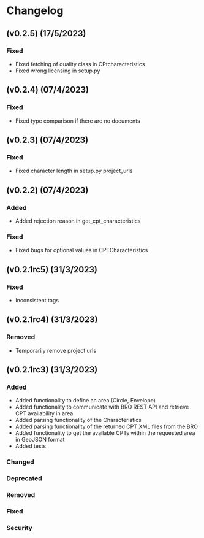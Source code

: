 # Changelog

## (v0.2.5) (17/5/2023)
### Fixed
- Fixed fetching of quality class in CPtcharacteristics
- Fixed wrong licensing in setup.py


## (v0.2.4) (07/4/2023)
### Fixed
- Fixed type comparison if there are no documents 

## (v0.2.3) (07/4/2023)
### Fixed
- Fixed character length in setup.py project_urls

## (v0.2.2) (07/4/2023)
### Added
- Added rejection reason in get_cpt_characteristics

### Fixed
- Fixed bugs for optional values in CPTCharacteristics

## (v0.2.1rc5) (31/3/2023)
### Fixed
- Inconsistent tags

## (v0.2.1rc4) (31/3/2023)
### Removed
- Temporarily remove project urls

## (v0.2.1rc3) (31/3/2023)

### Added
- Added functionality to define an area (Circle, Envelope)  
- Added functionality to communicate with BRO REST API and retrieve CPT availability in area
- Added parsing functionality of the Characteristics
- Added parsing functionality of the returned CPT XML files from the BRO
- Added functionality to get the available CPTs within the requested area in GeoJSON format
- Added tests

### Changed

### Deprecated

### Removed

### Fixed

### Security
